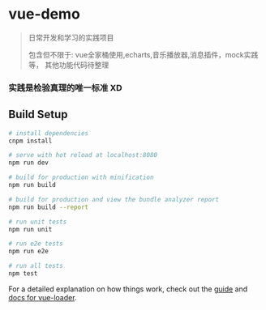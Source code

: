 # vue-demo



> 日常开发和学习的实践项目
> 
> 包含但不限于: vue全家桶使用,echarts,音乐播放器,消息插件，mock实践等，
> 其他功能代码待整理
### 实践是检验真理的唯一标准 XD

## Build Setup

``` bash
# install dependencies
cnpm install

# serve with hot reload at localhost:8080
npm run dev

# build for production with minification
npm run build

# build for production and view the bundle analyzer report
npm run build --report

# run unit tests
npm run unit

# run e2e tests
npm run e2e

# run all tests
npm test
```

For a detailed explanation on how things work, check out the [guide](http://vuejs-templates.github.io/webpack/) and [docs for vue-loader](http://vuejs.github.io/vue-loader).
